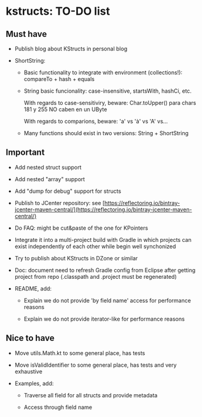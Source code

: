# kstructs: TO-DO list

## Must have

- Publish blog about KStructs in personal blog

- ShortString:

  - Basic functionality to integrate with environment (collections!): compareTo + hash + equals

  - String basic funcionality: case-insensitive, startsWith, hashCi, etc.
  
    With regards to case-sensitiviry, beware: Char.toUpper() para chars 181 y 255 NO caben en un UByte
  
    With regards to comparions, beware: 'a' vs 'à' vs 'A' vs...

  - Many functions should exist in two versions: String + ShortString

## Important

- Add nested struct support

- Add nested "array" support

- Add "dump for debug" support for structs

- Publish to JCenter repository: see [https://reflectoring.io/bintray-jcenter-maven-central/](https://reflectoring.io/bintray-jcenter-maven-central/)

- Do FAQ: might be cut&paste of the one for KPointers

- Integrate it into a multi-project build with Gradle in which projects can exist independently of each other while begin well synchonized

- Try to publish about KStructs in DZone or similar

- Doc: document need to refresh Gradle config from Eclipse after getting project from repo (.classpath and .project must be regenerated)

- README, add:

  - Explain we do not provide 'by field name' access for performance reasons

  - Explain we do not provide iterator-like for performance reasons

## Nice to have

- Move utils.Math.kt to some general place, has tests

- Move isValidIdentifier to some general place, has tests and very exhaustive

- Examples, add:

  - Traverse all field for all structs and provide metadata

  - Access through field name
